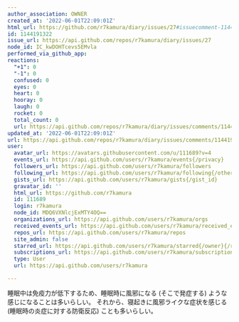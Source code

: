 ```yaml
---
author_association: OWNER
created_at: '2022-06-01T22:09:01Z'
html_url: https://github.com/r7kamura/diary/issues/27#issuecomment-1144191322
id: 1144191322
issue_url: https://api.github.com/repos/r7kamura/diary/issues/27
node_id: IC_kwDOHTcevs5EMvla
performed_via_github_app: 
reactions:
  "+1": 0
  "-1": 0
  confused: 0
  eyes: 0
  heart: 0
  hooray: 0
  laugh: 0
  rocket: 0
  total_count: 0
  url: https://api.github.com/repos/r7kamura/diary/issues/comments/1144191322/reactions
updated_at: '2022-06-01T22:09:01Z'
url: https://api.github.com/repos/r7kamura/diary/issues/comments/1144191322
user:
  avatar_url: https://avatars.githubusercontent.com/u/111689?v=4
  events_url: https://api.github.com/users/r7kamura/events{/privacy}
  followers_url: https://api.github.com/users/r7kamura/followers
  following_url: https://api.github.com/users/r7kamura/following{/other_user}
  gists_url: https://api.github.com/users/r7kamura/gists{/gist_id}
  gravatar_id: ''
  html_url: https://github.com/r7kamura
  id: 111689
  login: r7kamura
  node_id: MDQ6VXNlcjExMTY4OQ==
  organizations_url: https://api.github.com/users/r7kamura/orgs
  received_events_url: https://api.github.com/users/r7kamura/received_events
  repos_url: https://api.github.com/users/r7kamura/repos
  site_admin: false
  starred_url: https://api.github.com/users/r7kamura/starred{/owner}{/repo}
  subscriptions_url: https://api.github.com/users/r7kamura/subscriptions
  type: User
  url: https://api.github.com/users/r7kamura

---
```

睡眠中は免疫力が低下するため、睡眠時に風邪になる (そこで発症する) ような感じになることは多いらしい。
それから、寝起きに風邪ライクな症状を感じる (睡眠時の炎症に対する防衛反応) ことも多いらしい。